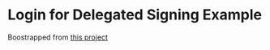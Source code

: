 # Login for Delegated Signing Example

Boostrapped from [this project](https://github.com/douglasmakey/oauth2-example/blob/master/templates/index.html)